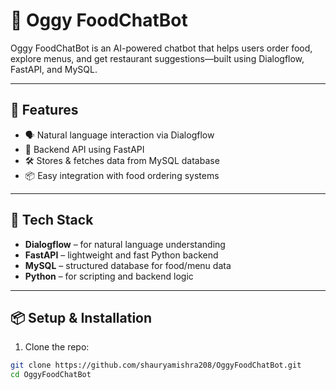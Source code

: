 # 🍔 Oggy FoodChatBot

Oggy FoodChatBot is an AI-powered chatbot that helps users order food, explore menus, and get restaurant suggestions—built using Dialogflow, FastAPI, and MySQL.

---

## 🚀 Features

- 🗣️ Natural language interaction via Dialogflow
- 🔗 Backend API using FastAPI
- 🛠️ Stores & fetches data from MySQL database
- 📦 Easy integration with food ordering systems

---

## 🧰 Tech Stack

- **Dialogflow** – for natural language understanding
- **FastAPI** – lightweight and fast Python backend
- **MySQL** – structured database for food/menu data
- **Python** – for scripting and backend logic

---

## 📦 Setup & Installation

1. Clone the repo:

```bash
git clone https://github.com/shauryamishra208/OggyFoodChatBot.git
cd OggyFoodChatBot
